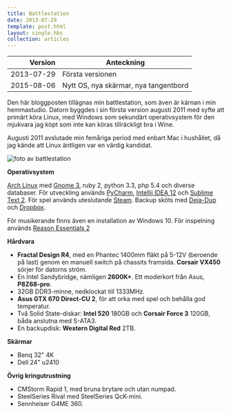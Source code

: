 ```yaml
---
title: Battlestation
date: 2013-07-29
template: post.html
layout: single.hbs
collection: articles
---
```

| Version         | Anteckning |
| --------------: | ----------------|
| 2013-07-29   | Första versionen |
| 2015-08-06   | Nytt OS, nya skärmar, nya tangentbord | 

Den här bloggposten tillägnas min battlestation, som även är kärnan i min hemmastudio. Datorn byggdes i sin första version augusti 2011 med syfte att primärt köra Linux, med Windows som sekundärt operativsystem för den mjukvara jag köpt som inte kan köras tillräckligt bra i Wine.

Augusti 2011 avslutade min femåriga period med enbart Mac i hushållet, då jag kände att Linux äntligen var en värdig kandidat.

![foto av battlestation](http://madrse.s3.amazonaws.com/assets/55-1.jpg)

**Operativsystem**

[Arch Linux](http://archlinux.org) med [Gnome 3](http://gnome.org), ruby 2, python 3.3, php 5.4 och diverse databaser. För utveckling används [PyCharm](http://www.jetbrains.com/pycharm/), [Intellij IDEA 12](http://www.jetbrains.com/idea/) och [Sublime Text 2](http://www.sublimetext.com/2). För spel används uteslutande [Steam](http://steampowered.com). Backup sköts med [Deja-Dup](https://launchpad.net/deja-dup) och [Dropbox](https://dropbox.com).

För musikerande finns även en installation av Windows 10. För inspelning används [Reason Essentials 2](http://www.propellerheads.se/products/reason/index.cfm?fuseaction=get_article&article=reason-essentials)

**Hårdvara**

 * **Fractal Design R4**, med en Phantec 1400mm fläkt på 5-12V (beroende på last) genom en manuell switch på chassits framsida. **Corsair VX450** sörjer för datorns ström.
 * En Intel Sandybridge, nämligen **2600K+**. Ett moderkort från Asus, **P8Z68-pro**. 
 * 32GB DDR3-minne, nedklockat till 1333MHz.
 * **Asus GTX 670 Direct-CU 2**, för att orka med spel och behålla god temperatur.
 * Två Solid State-diskar: **Intel 520** 180GB och **Corsair Force 3** 120GB, båda anslutna med S-ATA3.
 * En backupdisk: **Western Digital Red** 2TB.

**Skärmar**

 * Benq 32" 4K
 * Dell 24" u2410

**Övrig kringutrustning**

 * CMStorm Rapid 1, med bruna brytare och utan numpad.
 * SteelSeries Rival med SteelSeries QcK-mini.
 * Sennheiser G4ME 360.